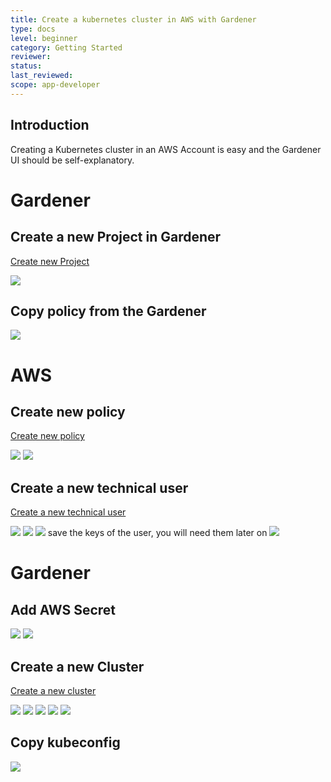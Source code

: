```yaml
---
title: Create a kubernetes cluster in AWS with Gardener
type: docs
level: beginner
category: Getting Started
reviewer:
status:
last_reviewed:
scope: app-developer
---
```


## Introduction
Creating a Kubernetes cluster in an AWS Account is easy and the Gardener UI should be self-explanatory.

# Gardener
## Create a new Project in Gardener

[Create new Project](https://dashboard.garden.canary.k8s.ondemand.com/login)

<img src="new_gardener_project.jpg">


## Copy policy from the Gardener

<img src="gardener_copy_policy.jpg">

# AWS

## Create new policy
[Create new policy](https://console.aws.amazon.com/iam/home?#/policies)

<img src="create_policy.jpg">

<img src="review_policy.jpg">

## Create a new technical user
[Create a new technical user](https://console.aws.amazon.com/iam/home?#/users$new?step=details)

<img src="adduser.jpg">

<img src="attachpolicy.jpg">

<img src="finishuser.jpg">
save the keys of the user, you will need them later on


<img src="savekeys.jpg">

# Gardener
## Add AWS Secret
<img src="add_AWS_Secret.jpg">

<img src="secret_stored.jpg">

## Create a new Cluster
[Create a new cluster](https://dashboard.garden.canary.k8s.ondemand.com)

<img src="new_cluster.jpg">

<img src="create_cluster2.jpg">

<img src="create_cluster3.jpg">

<img src="create_cluster4.jpg">

<img src="create_cluster5.jpg">


## Copy kubeconfig
<img src="copy_kubeconfig.jpg">
